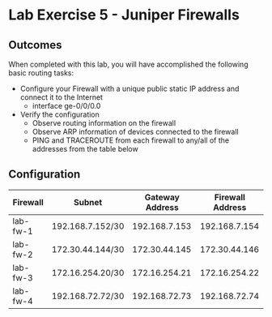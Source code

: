 # Lab Exercise 5 - Juniper Firewalls

## Outcomes

When completed with this lab, you will have accomplished the following basic routing tasks:
* Configure your Firewall with a unique public static IP address and connect it to the Internet
  * interface ge-0/0/0.0
* Verify the configuration
  * Observe routing information on the firewall
  * Observe ARP information of devices connected to the firewall
  * PING and TRACEROUTE from each firewall to any/all of the addresses from the table below

## Configuration


| Firewall | Subnet | Gateway Address | Firewall Address |
| --- | --- | --- | --- |
| lab-fw-1 | 192.168.7.152/30 | 192.168.7.153 | 192.168.7.154 |
| lab-fw-2 | 172.30.44.144/30 | 172.30.44.145 | 172.30.44.146 |
| lab-fw-3 | 172.16.254.20/30 | 172.16.254.21 | 172.16.254.22 |
| lab-fw-4 | 192.168.72.72/30 | 192.168.72.73 | 192.168.72.74 |